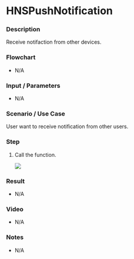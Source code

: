 # HNSPushNotification

### Description

Receive notifaction from other devices.

### Flowchart

- N/A

### Input / Parameters

- N/A

### Scenario / Use Case

User want to receive notification from other users.

### Step

1. Call the function. <br />
    
    ![](../../../../document/function/Device/HNSPushNotification/push-notify-step-1.png?raw=true)
    
### Result

- N/A

### Video

- N/A
<!--[![Video](http://i.imgur.com/Ot5DWAW.png)](https://youtu.be/StTqXEQ2l-Y?t=35s)-->

### Notes

- N/A